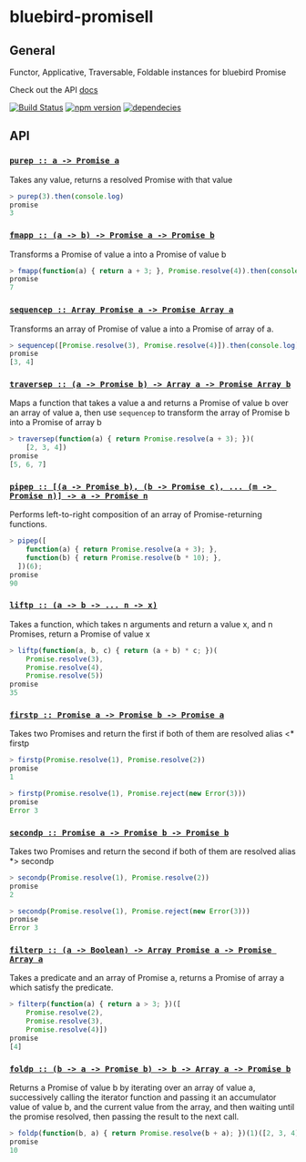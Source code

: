 bluebird-promisell==================## GeneralFunctor, Applicative, Traversable, Foldable instances for bluebird PromiseCheck out the API [docs](#api)[![Build Status](https://travis-ci.org/zhangchiqing/bluebird-promisell.svg)](https://travis-ci.org/zhangchiqing/bluebird-promisell)[![npm version](https://badge.fury.io/js/bluebird-promisell.svg)](http://badge.fury.io/js/bluebird-promisell)[![dependecies](https://david-dm.org/zhangchiqing/bluebird-promisell.svg)](https://david-dm.org/zhangchiqing/bluebird-promisell.svg)## API<h3 name="purep"><code><a href="./index.js#L5">purep :: a -> Promise a</a></code></h3>

Takes any value, returns a resolved Promise with that value

```js
> purep(3).then(console.log)
promise
3
```

<h3 name="fmapp"><code><a href="./index.js#L103">fmapp :: (a -> b) -> Promise a -> Promise b</a></code></h3>

Transforms a Promise of value a into a Promise of value b

```js
> fmapp(function(a) { return a + 3; }, Promise.resolve(4)).then(console.log)
promise
7
```

<h3 name="sequencep"><code><a href="./index.js#L119">sequencep :: Array Promise a -> Promise Array a</a></code></h3>

Transforms an array of Promise of value a into a Promise of array of a.

```js
> sequencep([Promise.resolve(3), Promise.resolve(4)]).then(console.log)
promise
[3, 4]
```

<h3 name="traversep"><code><a href="./index.js#L132">traversep :: (a -> Promise b) -> Array a -> Promise Array b</a></code></h3>

Maps a function that takes a value a and returns a Promise of value b over an array of value a,
then use `sequencep` to transform the array of Promise b into a Promise of array b

```js
> traversep(function(a) { return Promise.resolve(a + 3); })(
    [2, 3, 4])
promise
[5, 6, 7]
```

<h3 name="pipep"><code><a href="./index.js#L147">pipep :: [(a -> Promise b), (b -> Promise c), ... (m -> Promise n)] -> a -> Promise n</a></code></h3>

Performs left-to-right composition of an array of Promise-returning functions.

```js
> pipep([
    function(a) { return Promise.resolve(a + 3); },
    function(b) { return Promise.resolve(b * 10); },
  ])(6);
promise
90
```

<h3 name="liftp"><code><a href="./index.js#L167">liftp :: (a -> b -> ... n -> x)</a></code></h3>

Takes a function, which takes n arguments and return a value x, and n Promises,
return a Promise of value x

```js
> liftp(function(a, b, c) { return (a + b) * c; })(
    Promise.resolve(3),
    Promise.resolve(4),
    Promise.resolve(5))
promise
35
```

<h3 name="firstp"><code><a href="./index.js#L188">firstp :: Promise a -> Promise b -> Promise a</a></code></h3>

Takes two Promises and return the first if both of them are resolved
alias <* firstp

```js
> firstp(Promise.resolve(1), Promise.resolve(2))
promise
1

> firstp(Promise.resolve(1), Promise.reject(new Error(3)))
promise
Error 3
```

<h3 name="secondp"><code><a href="./index.js#L204">secondp :: Promise a -> Promise b -> Promise b</a></code></h3>

Takes two Promises and return the second if both of them are resolved
alias *> secondp

```js
> secondp(Promise.resolve(1), Promise.resolve(2))
promise
2

> secondp(Promise.resolve(1), Promise.reject(new Error(3)))
promise
Error 3
```

<h3 name="filterp"><code><a href="./index.js#L220">filterp :: (a -> Boolean) -> Array Promise a -> Promise Array a</a></code></h3>

Takes a predicate and an array of Promise a, returns a Promise of array a
which satisfy the predicate.

```js
> filterp(function(a) { return a > 3; })([
    Promise.resolve(2),
    Promise.resolve(3),
    Promise.resolve(4)])
promise
[4]
```

<h3 name="foldp"><code><a href="./index.js#L237">foldp :: (b -> a -> Promise b) -> b -> Array a -> Promise b</a></code></h3>

Returns a Promise of value b by iterating over an array of value a, successively
calling the iterator function and passing it an accumulator value of value b,
and the current value from the array, and then waiting until the promise resolved,
then passing the result to the next call.

```js
> foldp(function(b, a) { return Promise.resolve(b + a); })(1)([2, 3, 4])
promise
10
```
